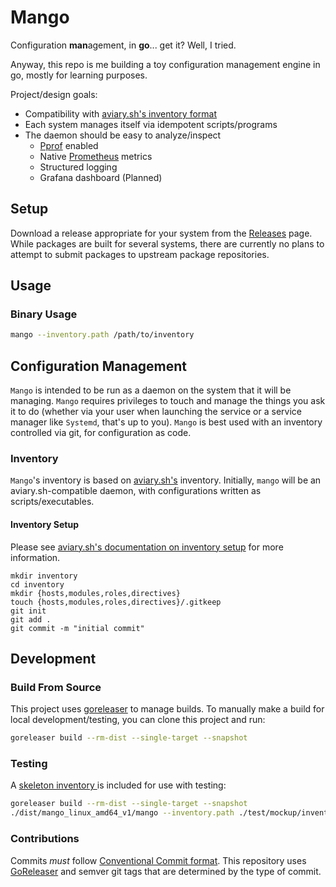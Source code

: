 # Mango

Configuration **man**agement, in **go**... get it? Well, I tried.

Anyway, this repo is me building a toy configuration management engine in go, mostly for learning purposes.

Project/design goals:
- Compatibility with [aviary.sh's inventory format](https://github.com/frameable/aviary.sh)
- Each system manages itself via idempotent scripts/programs
- The daemon should be easy to analyze/inspect
    - [Pprof](https://github.com/google/pprof) enabled
    - Native [Prometheus](https://prometheus.io) metrics
    - Structured logging
    - Grafana dashboard (Planned)

## Setup

Download a release appropriate for your system from the [Releases](https://github.com/tjhop/mango/releases) page.
While packages are built for several systems, there are currently no plans to attempt to submit packages to upstream package repositories.

## Usage

### Binary Usage

```bash
mango --inventory.path /path/to/inventory
```

## Configuration Management

`Mango` is intended to be run as a daemon on the system that it will be managing.
`Mango` requires privileges to touch and manage the things you ask it to do (whether via your user when launching the service or a service manager like `Systemd`, that's up to you).
`Mango` is best used with an inventory controlled via git, for configuration as code.

### Inventory
`Mango`'s inventory is based on [aviary.sh's](https://github.com/frameable/aviary.sh) inventory.
Initially, `mango` will be an aviary.sh-compatible daemon, with configurations written as scripts/executables.

#### Inventory Setup
Please see [aviary.sh's documentation on inventory setup](https://github.com/frameable/aviary.sh#inventory-setup) for more information.

```
mkdir inventory
cd inventory
mkdir {hosts,modules,roles,directives}
touch {hosts,modules,roles,directives}/.gitkeep
git init
git add .
git commit -m "initial commit"
```

## Development

### Build From Source

This project uses [goreleaser](https://goreleaser.com/) to manage builds.
To manually make a build for local development/testing, you can clone this project and run:

```bash
goreleaser build --rm-dist --single-target --snapshot
```

### Testing

A [skeleton inventory ](./test/mockup/inventory/) is included for use with testing:

```bash
goreleaser build --rm-dist --single-target --snapshot
./dist/mango_linux_amd64_v1/mango --inventory.path ./test/mockup/inventory/ --logging.level debug
```

### Contributions
Commits *must* follow [Conventional Commit format](https://www.conventionalcommits.org/en/v1.0.0/). This repository uses [GoReleaser](https://goreleaser.com/) and semver git tags that are determined by the type of commit.
